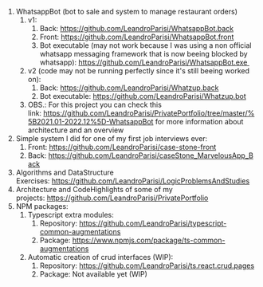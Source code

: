 1. WhatsappBot (bot to sale and system to manage restaurant orders)
   1. v1:
      1. Back: https://github.com/LeandroParisi/WhatsappBot.back
      2. Front: https://github.com/LeandroParisi/WhatsappBot.front
      3. Bot executable (may not work because I was using a non official whatsapp messaging framework that is now beeing blocked by whatsapp): https://github.com/LeandroParisi/WhatsappBot.exe 
   2. v2 (code may not be running perfectly since it's still beeing worked on):
      1. Back: https://github.com/LeandroParisi/Whatzup.back
      2. Bot executable: https://github.com/LeandroParisi/Whatzup.bot
   3. OBS.: For this project you can check this link: https://github.com/LeandroParisi/PrivatePortfolio/tree/master/%5B2021.01-2022.12%5D-WhatsappBot for more information about architecture and an overview
2. Simple system I did for one of my first job interviews ever:
   1. Front: https://github.com/LeandroParisi/case-stone-front
   2. Back: https://github.com/LeandroParisi/caseStone_MarvelousApp_Back
3. Algorithms and DataStructure Exercises: https://github.com/LeandroParisi/LogicProblemsAndStudies
4. Architecture and CodeHighlights of some of my projects: https://github.com/LeandroParisi/PrivatePortfolio
5. NPM packages:
   1. Typescript extra modules: 
      1. Repository: https://github.com/LeandroParisi/typescript-common-augmentations
      2. Package: https://www.npmjs.com/package/ts-common-augmentations
   2. Automatic creation of crud interfaces (WIP):
      1. Repository: https://github.com/LeandroParisi/ts.react.crud.pages
      2. Package: Not available yet (WIP)